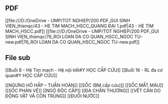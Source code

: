 ## PDF
[[file:///D:/OneDrive - UMP/TOT NGHIEP/200 PDF_GUI SINH VIEN_thienqc/43 - HE TIM MACH_HSCC_QUANG ĐẠI  1.pdf|43 - HE TIM MACH_HSCC.pdf]]
[[file:///D:/OneDrive - UMP/TOT NGHIEP/200 PDF_GUI SINH VIEN_thienqc/76_ROI LOAN DA CO QUAN_HSCC_NGOC TU-new.pdf|76_ROI LOAN DA CO QUAN_HSCC_NGOC TU-new.pdf]]
## File sub
[[Buổi 8 - Hệ Tim mạch - Hệ nội tiết#Y HỌC CẤP CỨU]]
[[Buổi 16 - RL đa cơ quan#Y HỌC CẤP CỨU]]



[[NGƯNG HÔ HẤP – TUẦN HOÀN]]
[[SỐC (BM cấp cứu)]]
[[SỐC MẤT MÁU]]
[[SỐC PHẢN VỆ]]
[[NGỘ ĐỘC CẤP]]
[[ĐA CHẤN THƯƠNG]]
[[VẾT CẮN DO ĐỘNG VẬT VÀ CÔN TRÙNG]]
[[ĐUỐI NƯỚC]]  

